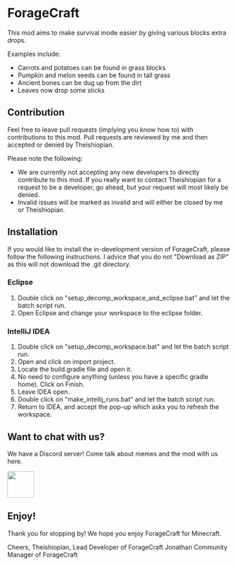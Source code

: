 # ForageCraft
This mod aims to make survival mode easier by giving various blocks extra drops.

Examples include:
- Carrots and potatoes can be found in grass blocks
- Pumpkin and melon seeds can be found in tall grass
- Ancient bones can be dug up from the dirt
- Leaves now drop some sticks

## Contribution
Feel free to leave pull requests (implying you know how to) with contributions to this mod. Pull requests are reviewed by me and then accepted or denied by Theishiopian.

Please note the following:
- We are currently not accepting any new developers to directly contribute to this mod. If you really want to contact Theishiopian for a request to be a developer, go ahead, but your request will most likely be denied.
- Invalid issues will be marked as invalid and will either be closed by me or Theishiopian.

## Installation
If you would like to install the in-development version of ForageCraft, please follow the following instructions. I advice that you do not "Download as ZIP" as this will not download the .git directory.

### Eclipse
1. Double click on "setup_decomp_workspace_and_eclipse.bat" and let the batch script run.
2. Open Eclipse and change your workspace to the eclipse folder.

### IntelliJ IDEA
1. Double click on "setup_decomp_workspace.bat" and let the batch script run.
2. Open and click on import project.
3. Locate the build.gradle file and open it.
4. No need to configure anything (unless you have a specific gradle home). Click on Finish.
5. Leave IDEA open.
6. Double click on "make_intellij_runs.bat" and let the batch script run.
7. Return to IDEA, and accept the pop-up which asks you to refresh the workspace.

## Want to chat with us?
We have a Discord server! Come talk about memes and the mod with us here.

<a href="https://discord.gg/V3REwZs"><img src="https://i.imgur.com/M1YSZen.png" height="60"></a>

## Enjoy!
Thank you for stopping by! We hope you enjoy ForageCraft for Minecraft.

Cheers,
Theishiopian, Lead Developer of ForageCraft
Jonathan Community Manager of ForageCraft

